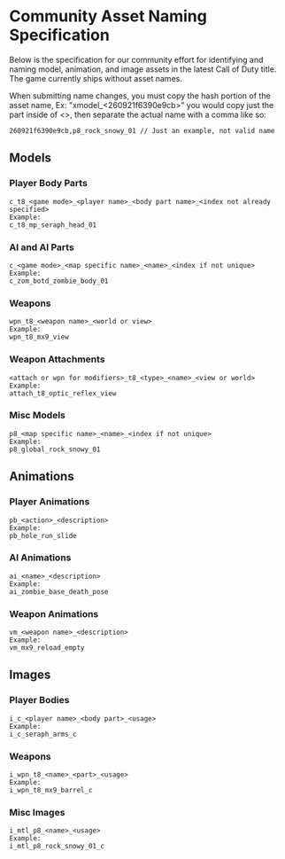 Community Asset Naming Specification
====
Below is the specification for our community effort for identifying and naming model, animation, and image assets in the latest Call of Duty title. The game currently ships without asset names.

When submitting name changes, you must copy the hash portion of the asset name, Ex: "xmodel_<260921f6390e9cb>" you would copy just the part inside of <>, then separate the actual name with a comma like so:

```
260921f6390e9cb,p8_rock_snowy_01 // Just an example, not valid name
```

## Models

### Player Body Parts
```
c_t8_<game mode>_<player name>_<body part name>_<index not already specified>
Example:
c_t8_mp_seraph_head_01
```
### AI and AI Parts
```
c_<game mode>_<map specific name>_<name>_<index if not unique>
Example:
c_zom_botd_zombie_body_01
```
### Weapons
```
wpn_t8_<weapon name>_<world or view>
Example:
wpn_t8_mx9_view
```
### Weapon Attachments
```
<attach or wpn for modifiers>_t8_<type>_<name>_<view or world>
Example:
attach_t8_optic_reflex_view
```
### Misc Models
```
p8_<map specific name>_<name>_<index if not unique>
Example:
p8_global_rock_snowy_01
```

## Animations

### Player Animations
```
pb_<action>_<description>
Example:
pb_hole_run_slide
```
### AI Animations
```
ai_<name>_<description>
Example:
ai_zombie_base_death_pose
```
### Weapon Animations
```
vm_<weapon name>_<description>
Example:
vm_mx9_reload_empty
```

## Images

### Player Bodies
```
i_c_<player name>_<body part>_<usage>
Example:
i_c_seraph_arms_c
```
### Weapons
```
i_wpn_t8_<name>_<part>_<usage>
Example:
i_wpn_t8_mx9_barrel_c
```
### Misc Images
```
i_mtl_p8_<name>_<usage>
Example:
i_mtl_p8_rock_snowy_01_c
```
